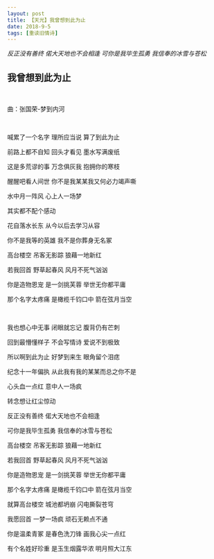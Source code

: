 ```yaml
---
layout: post
title: 【天光】我曾想到此为止
date: 2018-9-5
tags: [重读旧情诗]
---
```


*反正没有善终 偌大天地也不会相逢
可你是我毕生孤勇 我信奉的冰雪与苍松*

## 我曾想到此为止

<br>

曲：张国荣-梦到内河

<br>

喊累了一个名字 理所应当说 算了到此为止

前路上都不自知 回头才看见 墨水写满废纸

这是多荒谬的事 万念俱灰我 抱拥你的寒枝

醒醒吧看人间世 你不是我某某我又何必力竭声嘶

水中月一阵风 心上人一场梦

其实都不配个感动

花自落水长东 从今以后去学习从容

你不是我等的英雄 我不是你葬身无名冢

高台楼空 吊客无影踪 狼藉一地新红

若我回首 野草起春风 风月不死气汹汹

你是造物恩宠 是一剑挑芙蓉 举世无你都平庸

那个名字太疼痛 是橄榄千钧口中 箭在弦月当空 

<br>

我也想心中无事 闭眼就忘记 腹背仍有芒刺

回到最懵懂样子 不会写情诗 爱说不到极致

所以啊到此为止 好梦到来生 眼角留个泪痣

纪念十一年偏执 从此我有我的某某而总之你不是

心头血一点红 意中人一场疯

转念想让红尘惊动

反正没有善终 偌大天地也不会相逢

可你是我毕生孤勇 我信奉的冰雪与苍松

高台楼空 吊客无影踪 狼藉一地新红

若我回首 野草起春风 风月不死气汹汹

你是造物恩宠 是一剑挑芙蓉 举世无你都平庸

那个名字太疼痛 是橄榄千钧口中 箭在弦月当空 

就算高台楼空 城池都坍崩 闪电撕裂苍穹

我愿回首 一梦一场疯 顽石无赖点不通

你是温柔青冢 是春色洗刀锋 画我心尖一点红

有个名姓好珍重 是玉生烟露华浓 明月照大江东

<br>
<br>
